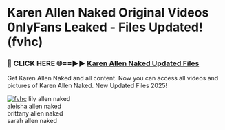 # Karen Allen Naked Original Videos 0nlyFans Leaked - Files Updated! (fvhc)

<h3>🔴 CLICK HERE 🌐==►► <a href="https://tinyurl.com/up5wt9bj" rel="nofollow">Karen Allen Naked Updated Files</a></h3>

Get Karen Allen Naked and all content. Now you can access all videos and pictures of Karen Allen Naked. New Updated Files 2025!

[![fvhc](https://i.imgur.com/ABiUzMV.gif)](https://tinyurl.com/up5wt9bj)
lily allen naked<br>
aleisha allen naked<br>
brittany allen naked<br>
sarah allen naked